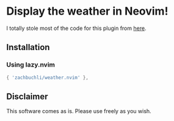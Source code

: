 # Display the weather in Neovim!

I totally stole most of the code for this plugin from [here](https://github.com/chipsenkbeil/neovimconf-2024-talk).


## Installation


### Using lazy.nvim
```lua
{ 'zachbuchli/weather.nvim' },
```


## Disclaimer

This software comes as is.  Please use freely as you wish.
